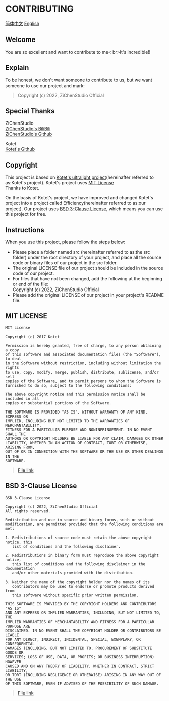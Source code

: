 # CONTRIBUTING
[简体中文](CONTRIBUTING.md "CONTRIBUTING.md") [English](CONTRIBUTING.en.md "CONTRIBUTING.en.md")
## Welcome
You are so excellent and want to contribute to me< br>It's incredible!!

## Explain
To be honest, we don't want someone to contribute to us, but we want someone to use our project and mark:
> Copyright (c) 2022, ZiChenStudio Official

## Special Thanks
ZiChenStudio<br>
[ZiChenStudio's BiliBili](https://space.bilibili.com/1740643474)<br>
[ZiChenStudio's Github](https://github.com/ZiChenStudio/)<br>

Kotet<br>
[Kotet's Github](https://github.com/kotet "Kotet")<br>

## Copyright
This project is based on [Kotet's ultralight project](https://github.com/kotet/ultralight "ultralight")(hereinafter referred to as:Kotet's project). Kotet's project uses [MIT License](#mit-license)<br>Thanks to Kotet.

On the basis of Kotet's project, we have improved and changed Kotet's project into a project called Efficiency(hereinafter referred to as:our project). Our project uses [BSD 3-Clause License](#bsd-3-clause-license), which means you can use this project for free.

## Instructions
When you use this project, please follow the steps below:
  - Please place a folder named src (hereinafter referred to as:the src folder) under the root directory of your project, and place all the source code or binary files of our project in the src folder.
  - The original LICENSE file of our project should be included in the source code of our project.
  - For files that have not been changed, add the following at the beginning or end of the file:<br>Copyright (c) 2022, ZiChenStudio Official
  - Please add the original LICENSE of our project in your project's README file.

## MIT LICENSE
```
MIT License

Copyright (c) 2017 Kotet

Permission is hereby granted, free of charge, to any person obtaining a copy
of this software and associated documentation files (the "Software"), to deal
in the Software without restriction, including without limitation the rights
to use, copy, modify, merge, publish, distribute, sublicense, and/or sell
copies of the Software, and to permit persons to whom the Software is
furnished to do so, subject to the following conditions:

The above copyright notice and this permission notice shall be included in all
copies or substantial portions of the Software.

THE SOFTWARE IS PROVIDED "AS IS", WITHOUT WARRANTY OF ANY KIND, EXPRESS OR
IMPLIED, INCLUDING BUT NOT LIMITED TO THE WARRANTIES OF MERCHANTABILITY,
FITNESS FOR A PARTICULAR PURPOSE AND NONINFRINGEMENT. IN NO EVENT SHALL THE
AUTHORS OR COPYRIGHT HOLDERS BE LIABLE FOR ANY CLAIM, DAMAGES OR OTHER
LIABILITY, WHETHER IN AN ACTION OF CONTRACT, TORT OR OTHERWISE, ARISING FROM,
OUT OF OR IN CONNECTION WITH THE SOFTWARE OR THE USE OR OTHER DEALINGS IN THE
SOFTWARE.
```
> [File link](/kotet/LICENSE)
## BSD 3-Clause License
```
BSD 3-Clause License

Copyright (c) 2022, ZiChenStudio Official
All rights reserved.

Redistribution and use in source and binary forms, with or without
modification, are permitted provided that the following conditions are met:

1. Redistributions of source code must retain the above copyright notice, this
   list of conditions and the following disclaimer.

2. Redistributions in binary form must reproduce the above copyright notice,
   this list of conditions and the following disclaimer in the documentation
   and/or other materials provided with the distribution.

3. Neither the name of the copyright holder nor the names of its
   contributors may be used to endorse or promote products derived from
   this software without specific prior written permission.

THIS SOFTWARE IS PROVIDED BY THE COPYRIGHT HOLDERS AND CONTRIBUTORS "AS IS"
AND ANY EXPRESS OR IMPLIED WARRANTIES, INCLUDING, BUT NOT LIMITED TO, THE
IMPLIED WARRANTIES OF MERCHANTABILITY AND FITNESS FOR A PARTICULAR PURPOSE ARE
DISCLAIMED. IN NO EVENT SHALL THE COPYRIGHT HOLDER OR CONTRIBUTORS BE LIABLE
FOR ANY DIRECT, INDIRECT, INCIDENTAL, SPECIAL, EXEMPLARY, OR CONSEQUENTIAL
DAMAGES (INCLUDING, BUT NOT LIMITED TO, PROCUREMENT OF SUBSTITUTE GOODS OR
SERVICES; LOSS OF USE, DATA, OR PROFITS; OR BUSINESS INTERRUPTION) HOWEVER
CAUSED AND ON ANY THEORY OF LIABILITY, WHETHER IN CONTRACT, STRICT LIABILITY,
OR TORT (INCLUDING NEGLIGENCE OR OTHERWISE) ARISING IN ANY WAY OUT OF THE USE
OF THIS SOFTWARE, EVEN IF ADVISED OF THE POSSIBILITY OF SUCH DAMAGE.

```
> [File link](/LICENSE)
